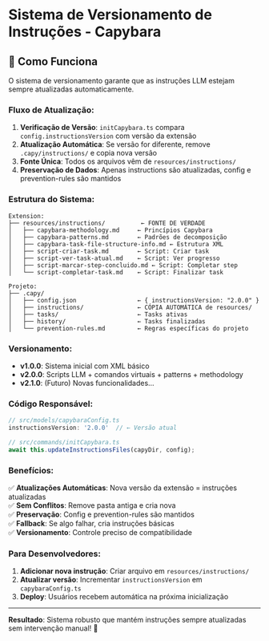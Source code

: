 # Sistema de Versionamento de Instruções - Capybara

## 🎯 **Como Funciona**

O sistema de versionamento garante que as instruções LLM estejam sempre atualizadas automaticamente.

### **Fluxo de Atualização:**

1. **Verificação de Versão**: `initCapybara.ts` compara `config.instructionsVersion` com versão da extensão
2. **Atualização Automática**: Se versão for diferente, remove `.capy/instructions/` e copia nova versão
3. **Fonte Única**: Todos os arquivos vêm de `resources/instructions/`
4. **Preservação de Dados**: Apenas instructions são atualizadas, config e prevention-rules são mantidos

### **Estrutura do Sistema:**

```
Extension:
├── resources/instructions/          ← FONTE DE VERDADE
│   ├── capybara-methodology.md     ← Princípios Capybara
│   ├── capybara-patterns.md        ← Padrões de decomposição  
│   ├── capybara-task-file-structure-info.md ← Estrutura XML
│   ├── script-criar-task.md        ← Script: Criar task
│   ├── script-ver-task-atual.md    ← Script: Ver progresso
│   ├── script-marcar-step-concluido.md ← Script: Completar step
│   └── script-completar-task.md    ← Script: Finalizar task

Projeto:
├── .capy/
│   ├── config.json                 ← { instructionsVersion: "2.0.0" }
│   ├── instructions/               ← CÓPIA AUTOMÁTICA de resources/
│   ├── tasks/                      ← Tasks ativas
│   ├── history/                    ← Tasks finalizadas
│   └── prevention-rules.md         ← Regras específicas do projeto
```

### **Versionamento:**

- **v1.0.0**: Sistema inicial com XML básico
- **v2.0.0**: Scripts LLM + comandos virtuais + patterns + methodology  
- **v2.1.0**: (Futuro) Novas funcionalidades...

### **Código Responsável:**

```typescript
// src/models/capybaraConfig.ts
instructionsVersion: '2.0.0'  // ← Versão atual

// src/commands/initCapybara.ts
await this.updateInstructionsFiles(capyDir, config);
```

### **Benefícios:**

✅ **Atualizações Automáticas**: Nova versão da extensão = instruções atualizadas  
✅ **Sem Conflitos**: Remove pasta antiga e cria nova  
✅ **Preservação**: Config e prevention-rules são mantidos  
✅ **Fallback**: Se algo falhar, cria instruções básicas  
✅ **Versionamento**: Controle preciso de compatibilidade  

### **Para Desenvolvedores:**

1. **Adicionar nova instrução**: Criar arquivo em `resources/instructions/`
2. **Atualizar versão**: Incrementar `instructionsVersion` em `capybaraConfig.ts`
3. **Deploy**: Usuários recebem automática na próxima inicialização

---

**Resultado**: Sistema robusto que mantém instruções sempre atualizadas sem intervenção manual! 🚀
